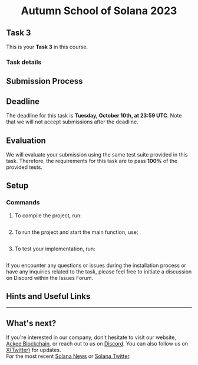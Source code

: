 
<div align="center">

# Autumn School of Solana 2023
</div>

## Task 3
This is your **Task 3** in this course.

### Task details



## Submission Process

## Deadline
The deadline for this task is **Tuesday, October 10th, at 23:59 UTC**. Note that we will not accept submissions after the deadline.

## Evaluation
We will evaluate your submission using the same test suite provided in this task. Therefore, the requirements for this task are to pass **100%** of the provided tests.

## Setup


### Commands

1. To compile the project, run:
```
```

2. To run the project and start the main function, use:
```
```

3. To test your implementation, run:
```
```

If you encounter any questions or issues during the installation process or have any inquiries related to the task, please feel free to initiate a discussion on Discord within the Issues Forum.

## Hints and Useful Links


-----

## What's next?
If you're interested in our company, don't hesitate to visit our website, [Ackee Blockchain](https://ackeeblockchain.com), or reach out to us on [Discord](https://discord.gg/x7qXXnGCsa). You can also follow us on [X(Twitter)](https://twitter.com/ackeeblockchain?lang=en) for updates.\
For the most recent [Solana News](https://solana.com/news) or [Solana Twitter](https://twitter.com/solana).
